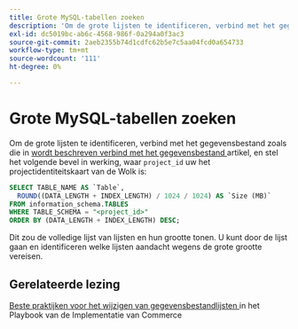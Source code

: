 ```yaml
---
title: Grote MySQL-tabellen zoeken
description: 'Om de grote lijsten te identificeren, verbind met het gegevensbestand zoals die in [verbindt met het gegevensbestand] (https://experienceleague.adobe.com/nl/docs/commerce-cloud-service/user-guide/configure/service/mysql#connect-to-the-database) artikel wordt beschreven, en stel het volgende bevel in werking, waar project_id uw het projectidentiteitskaart van de Wolk is:'
exl-id: dc5019bc-ab6c-4568-986f-0a294a0f3ac3
source-git-commit: 2aeb2355b74d1cdfc62b5e7c5aa04fcd0a654733
workflow-type: tm+mt
source-wordcount: '111'
ht-degree: 0%

---
```


# Grote MySQL-tabellen zoeken

Om de grote lijsten te identificeren, verbind met het gegevensbestand zoals die in [ wordt beschreven verbind met het gegevensbestand ](https://experienceleague.adobe.com/nl/docs/commerce-cloud-service/user-guide/configure/service/mysql#connect-to-the-database) artikel, en stel het volgende bevel in werking, waar `project_id` uw het projectidentiteitskaart van de Wolk is:

```sql
SELECT TABLE_NAME AS `Table`,
  ROUND((DATA_LENGTH + INDEX_LENGTH) / 1024 / 1024) AS `Size (MB)`
FROM information_schema.TABLES
WHERE TABLE_SCHEMA = "<project_id>"
ORDER BY (DATA_LENGTH + INDEX_LENGTH) DESC;
```

Dit zou de volledige lijst van lijsten en hun grootte tonen. U kunt door de lijst gaan en identificeren welke lijsten aandacht wegens de grote grootte vereisen.

## Gerelateerde lezing

[ Beste praktijken voor het wijzigen van gegevensbestandlijsten ](https://experienceleague.adobe.com/nl/docs/commerce-operations/implementation-playbook/best-practices/development/modifying-core-and-third-party-tables#why-adobe-recommends-avoiding-modifications) in het Playbook van de Implementatie van Commerce
